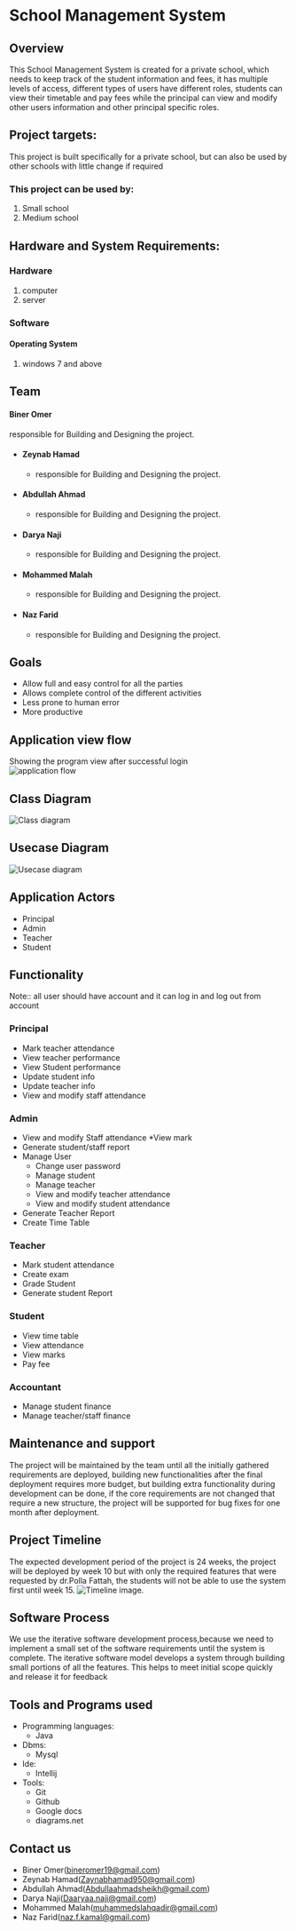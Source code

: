 # School Management System
 
## Overview
This School Management System is created for a private school, which needs to keep track of the student information and fees, it has multiple levels of access, different types of users have different roles, students can view their timetable and pay fees while the principal can view and modify other users information and other principal specific roles.
 
## Project targets:
This project is built specifically for a private school, but can also be used by other schools with little change if required
 
### This project can be used by:
1. Small school
1. Medium school
 
## Hardware and System Requirements:
### Hardware
1. computer
1. server
 
### Software
#### Operating System
1. windows 7 and above

## Team
#### Biner Omer
responsible for Building and Designing the project.
* #### Zeynab Hamad
    * responsible for Building and Designing the project.
* #### Abdullah Ahmad
    * responsible for Building and Designing the project.
* #### Darya Naji
    * responsible for Building and Designing the project.
* #### Mohammed Malah
    * responsible for Building and Designing the project.
* #### Naz Farid
    * responsible for Building and Designing the project.
 
## Goals
* Allow full and easy control for all the parties
* Allows complete control of the different activities
* Less prone to human error
* More productive
 
## Application view flow
Showing the program view after successful login \
![application flow](/image/appflow.png "application view flow")
 
 
 
## Class Diagram
![Class diagram](./image/classdiagram.jpg "class diagram")
 
 
## Usecase Diagram
![Usecase diagram](/image/usecasediagram.jpg "Usecase diagram")
 
## Application Actors
 
* Principal
* Admin
* Teacher
* Student
 
## Functionality
Note:: all user should have account and it can log in and log out from account
### Principal
* Mark teacher attendance
* View teacher performance
* View Student performance
* Update student info
* Update teacher info
* View and modify staff attendance
 
 
### Admin
* View and modify Staff  attendance
*View mark
* Generate student/staff report
* Manage User
    * Change user password
    * Manage student
    * Manage teacher
    * View and modify teacher attendance
    * View and modify student attendance
* Generate Teacher Report
* Create Time Table
 
 
### Teacher
* Mark student attendance
* Create exam
* Grade Student
* Generate student Report
 
### Student
* View time table
* View attendance
* View marks
* Pay fee
 
### Accountant
* Manage student finance
* Manage teacher/staff finance
 
 
## Maintenance and support
The project will be maintained by the team until all the initially gathered requirements are deployed, building new functionalities after the final deployment requires more budget, but building extra functionality during development can be done, if the core requirements are not changed that require a new structure, the project will be supported for bug fixes for one month after deployment.
 
## Project Timeline
The expected development period of the project is 24 weeks, the project will be deployed by week 10 but with only the required features that were requested by dr.Polla Fattah, the students will not be able to use the system first until week 15.
![Timeline image.](/image/milestone.png "development timeline")
 
 
## Software Process
We use the iterative software development process,because we need to implement a small set of the software requirements until the system is complete.
The iterative software model develops a system through building small portions of all the features. This helps to meet initial scope quickly and release it for feedback
 
## Tools and Programs used
 
* Programming languages:
    * Java
* Dbms:
   * Mysql
* Ide:
   * Intellij
* Tools:
    * Git
    * Github
    * Google docs
    * diagrams.net
    

 
## Contact us
* Biner Omer(bineromer19@gmail.com)
* Zeynab Hamad(Zaynabhamad950@gmail.com)
* Abdullah Ahmad(Abdullaahmadsheikh@gmail.com)
* Darya Naji(Daaryaa.naji@gmail.com)
* Mohammed Malah(muhammedslahqadir@gmail.com)
* Naz Farid(naz.f.kamal@gmail.com)
 